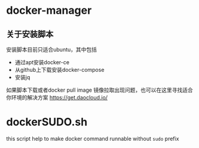 # docker-manager


关于安装脚本
----------
安装脚本目前只适合ubuntu，其中包括
 - 通过apt安装docker-ce
 - 从github上下载安装docker-compose
 - 安装jq
 
如果脚本下载或者docker pull image 镜像拉取出现问题，也可以在这里寻找适合你环境的解决方案
https://get.daocloud.io/

# dockerSUDO.sh
this script help to make docker command runnable without `sudo` prefix

